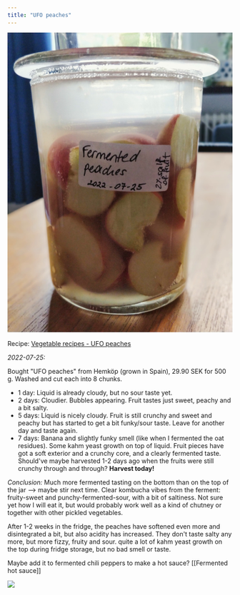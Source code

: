 ```yaml
---
title: "UFO peaches"
---
```


![](projects/attachments/Fermented%20peaches.jpg)

Recipe: [Vegetable recipes - UFO peaches](projects/fermentation/Vegetable%20recipes.md#UFO%20peaches)

_2022-07-25:_

Bought "UFO peaches" from Hemköp (grown in Spain), 29.90 SEK for 500 g. Washed and cut each into 8 chunks. 

- 1 day: Liquid is already cloudy, but no sour taste yet.
- 2 days: Cloudier. Bubbles appearing. Fruit tastes just sweet, peachy and a bit salty.
- 5 days: Liquid is nicely cloudy. Fruit is still crunchy and sweet and peachy but has started to get a bit funky/sour taste. Leave for another day and taste again.
- 7 days: Banana and slightly funky smell (like when I fermented the oat residues). Some kahm yeast growth on top of liquid. Fruit pieces have got a soft exterior and a crunchy core, and a clearly fermented taste. Should've maybe harvested 1-2 days ago when the fruits were still crunchy through and through? **Harvest today!**

_Conclusion:_ Much more fermented tasting on the bottom than on the top of the jar --> maybe stir next time. Clear kombucha vibes from the ferment: fruity-sweet and punchy-fermented-sour, with a bit of saltiness. Not sure yet how I will eat it, but would probably work well as a kind of chutney or together with other pickled vegetables. 

After 1-2 weeks in the fridge, the peaches have softened even more and disintegrated a bit, but also acidity has increased. They don't taste salty any more, but more fizzy, fruity and sour. quite a lot of kahm yeast growth on the top during fridge storage, but no bad smell or taste. 

Maybe add it to fermented chili peppers to make a hot sauce? [[Fermented hot sauce]]

![](projects/attachments/Peaches%2002.jpeg)